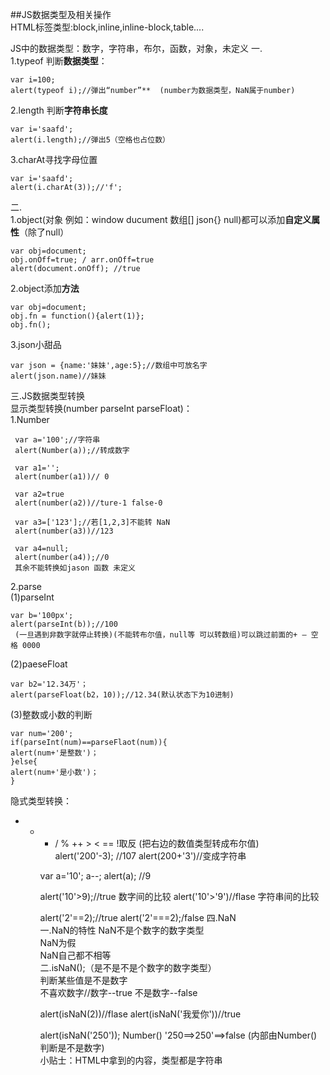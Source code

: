 ##JS数据类型及相关操作  
HTML标签类型:block,inline,inline-block,table....  

JS中的数据类型：数字，字符串，布尔，函数，对象，未定义
一.  
1.typeof 判断**数据类型**：  
     
	var i=100;
	alert(typeof i);//弹出“number”**  (number为数据类型，NaN属于number)

2.length 判断**字符串长度**

	var i='saafd';
	alert(i.length);//弹出5（空格也占位数）  
3.charAt寻找字母位置  

	var i='saafd';
	alert(i.charAt(3));//'f';  
二.  
1.object(对象 例如：window ducument 数组[] json{} null)都可以添加**自定义属性**（除了null）

	var obj=document;
	obj.onOff=true; / arr.onOff=true
	alert(document.onOff); //true  
2.object添加**方法**
	
	var obj=document;
	obj.fn = function(){alert(1)};
	obj.fn();
3.json小甜品

	var json = {name:'妹妹',age:5};//数组中可放名字
	alert(json.name)//妹妹 
三.JS数据类型转换   
显示类型转换(number parseInt parseFloat)：   
1.Number
	
	 var a='100';//字符串
	 alert(Number(a));//转成数字

	 var a1='';
	 alert(number(a1))// 0

	 var a2=true
	 alert(number(a2))//ture-1 false-0
   
	 var a3=['123'];//若[1,2,3]不能转 NaN
	 alert(number(a3))//123 
	 
	 var a4=null;
	 alert(number(a4));//0
	 其余不能转换如jason 函数 未定义  
2.parse  
(1)parseInt
	
	var b='100px';
	alert(parseInt(b));//100
	 (一旦遇到非数字就停止转换)(不能转布尔值，null等 可以转数组)可以跳过前面的+ — 空格 0000 
(2)paeseFloat
    
	var b2='12.34万'；
	alert(parseFloat(b2，10));//12.34(默认状态下为10进制)
(3)整数或小数的判断

	var num='200';
	if(parseInt(num)==parseFlaot(num)){
	alert(num+'是整数')；
	}else{
	alert(num+'是小数')；
	}  
隐式类型转换：  
+ - * / % ++ > <   ==  !取反 (把右边的数值类型转成布尔值)	
	alert('200'-3); //107
	alert(200+'3')//变成字符串

	var a='10';
	a--;
	alert(a); //9 
	 
	alert('10'>9);//true 数字间的比较
	alert('10'>'9')//flase 字符串间的比较

	alert('2'==2);//true
	alert('2'===2);/false
四.NaN   
一.NaN的特性
NaN不是个数字的数字类型  
NaN为假  
NaN自己都不相等  
二.isNaN();（是不是不是个数字的数字类型）  
判断某些值是不是数字  
不喜欢数字//数字--true 不是数字--false

	alert(isNaN(2))//flase 
	alert(isNaN('我爱你'))//true

	alert(isNaN('250'));
	Number()  '250==>250'==>false  (内部由Number()判断是不是数字)  
小贴士：HTML中拿到的内容，类型都是字符串
